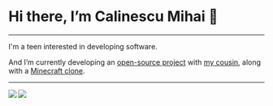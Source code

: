 # Hi there, I’m Calinescu Mihai 👋

---

I'm a teen interested in developing software.

And I’m currently developing an [open-source project](github.com/CMihai99/impulse) with [my cousin](github.com/BogySounds1), along with a [Minecraft clone](github.com/CMihai99/voxelcraft).

---

<img align="left" src="https://github-readme-stats.vercel.app/api?username=CMihai99&count_private=true&line_height=21&show_icons=true&hide_border=true&theme=dracula"/>
<img align="left" src="https://github-readme-stats.vercel.app/api/top-langs/?username=CMihai99&layout=compact&card_width=250&hide_border=true&theme=dracula"/>

